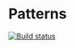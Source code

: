 # Patterns
[![Build status](https://ci.appveyor.com/api/projects/status/nm5u9s6w0b5oasjh/branch/main?svg=true)](https://ci.appveyor.com/project/Dmitry57118/patterns/branch/main)
